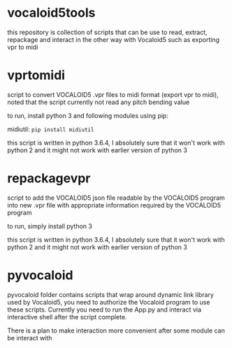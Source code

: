 # vocaloid5tools
this repository is collection of scripts that can be use to read, extract, repackage and interact in the other way with Vocaloid5 such as exporting vpr to midi

# vprtomidi
script to convert VOCALOID5 .vpr files to midi format (export vpr to midi), noted that the script currently not read any pitch bending value

to run, install python 3 and following modules using pip:

midiutil: `pip install midiutil`

this script is written in python 3.6.4, I absolutely sure that it won't work with python 2 and it might not work with earlier version of python 3

# repackagevpr
script to add the VOCALOID5 json file readable by the VOCALOID5 program into new .vpr file with appropriate information required by the VOCALOID5 program

to run, simply install python 3

this script is written in python 3.6.4, I absolutely sure that it won't work with python 2 and it might not work with earlier version of python 3

# pyvocaloid
pyvocaloid folder contains scripts that wrap around dynamic link library used by Vocaloid5, you need to authorize the Vocaloid program to use these scripts. Currently you need to run the App.py and interact via interactive shell after the script complete.

There is a plan to make interaction more convenient after some module can be interact with
